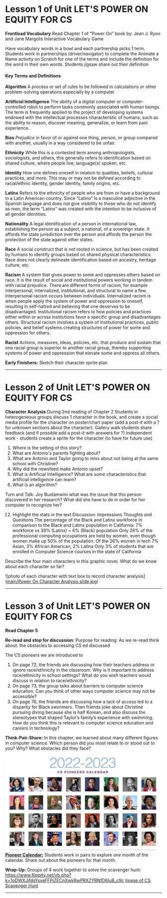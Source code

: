 # Lesson 1 of Unit LET'S POWER ON EQUITY FOR CS

**Frontload Vocabulary** 
Read Chapter 1 of “Power On” book by: Jean J. Ryoo and Jane Margolis
Interactive Vocabulary Game

Have vocabulary words in a bowl and each partnership picks 1 term.
Students work in partnerships (driver/navigator) to complete the Animate a Name activity on Scratch for one of the terms and include the definition for the word in their own words.
Students  jigsaw share out their definition

#### Key Terms and Definitions

**Algorithm**
A process or set of rules to be followed in calculations or other problem-solving operations especially by a computer

**Artificial Intelligence**
The ability of a digital computer or computer-controlled robot to perform tasks commonly associated with human beings. The term is frequently applied to the project of developing
systems endowed with the intellectual processes characteristic of humans, such as the ability to reason, discover meaning, generalize, or learn from past experience.

**Bias** 
*Prejudice* 
in favor of or against one thing, person, or group compared with another, usually in a way considered to be unfair.

**Ethnicity**
While this is a contested term among anthropologists, sociologists, and others, this generally refers to identification based on shared culture, where people live, language(s)
spoken, etc.

**Identity**
How one defines oneself in relation to qualities, beliefs, cultural practices, and more. This may or may not be defined according to racial/ethnic identity, gender identity, family
origins, etc.

**Latinx**
Refers to the ethnicity of people who are from or have a background in a Latin American country. Since “Latino” is a masculine adjective in the Spanish language and does not give
visibility to those who do not identify as men, the term “Latinx” was created with the intention to be inclusive of all gender identities.

**Nationality**
A legal identification of a person in international law, establishing the person as a subject,
a national, of a sovereign state. It affords the state jurisdiction over the person and affords
the person the protection of the state against other states.

**Race**
A social construct that is not rooted in science, but has been created by humans to
identify groups based on shared physical characteristics. Race does not clearly delineate
identification based on ancestry, heritage culture, etc.

**Racism**
A system that gives power to some and oppresses others based on race. It is the result of
social and institutional powers working in tandem with racial prejudice. There are different
forms of racism, for example interpersonal, internalized, institutional, and structural to
name a few. Interpersonal racism occurs between individuals. Internalized racism is when
people apply the system of power and oppression to oneself, resulting in self-hatred and
believing that one deserves to be disadvantaged. Institutional racism refers to how
policies and practices either within or across institutions favor a specific group and
disadvantages others. Structural racism involves a system of institutional practices, public
policies, and belief systems creating structures of power for some and oppression for
others.

**Racist**
Actions, measures, ideas, policies, etc. that produce and sustain that one racial group is
superior to another racial group, thereby supporting systems of power and oppression that
elevate some and oppress all others.



**Early Finishers:**
Sketch their character sprite plan 

----

# Lesson 2 of Unit LET'S POWER ON EQUITY FOR CS

**Character Analysis**
During 2nd reading of Chapter 2
Students in heterogeneous groups discuss 1 character in the book, and create a social media profile for the character on poster/chart paper (add a post-it with a ? for unknown sections about the character).
Gallery walk students share feedback (and if possible add a post-it with answers for ?)
Independent work - students create a sprite for the character (to have for future use)


1. Where is the setting of this story?
2. What are Antonio's parents fighting about?
3. What are Antonio and Taylor going to miss about not being at the same school with Christine?
4. Why did the newsfeed make Antonio upset?
5. What is Artificial Intelligence? What are some characteristics that artificial intelligence can learn?
6. What is an algorithm?


Turn and Talk: Joy Buolamwini what was the issue that this person discovered in her research? What did she have to do in order for her computer to recognize her?

12. Highlight the stats in the text Discussion: Impressions Thoughts and Questions
The percentage of the Black and Latinx workforce in comparison to the Black and Latinx population in California:
 7% workforce vs 39% (Latinx) + 6% (Black) population 
Only 26% of the professional computing occupations are held by women, even though women make up 50% of the population. Of the 26% women in tech 7% Asian, 3% African American, 2% Latina 
Only 3% of students that are enrolled in Computer Science courses in the state of California 


Describe the four main characters in this graphic novel. What do we know about each character so far?

![photo of each character with text box to record character analysis]([main/Power On Character Analysis slide.jpg](https://github.com/hunter-teacher-cert/currdev-work-theawilliams19/blob/main/Power%20On%20Character%20Analysis%20slide.jpg))

----

# Lesson 3 of Unit LET'S POWER ON EQUITY FOR CS

**Read Chapter 5** 

**Re-read and stop for discussion:** 
Purpose for reading: As we re-read think about: the obstacles to accessing CS ed discussed 


The CS pioneers we are introduced to
1. On page 72, the friends are discussing how their teachers address or ignore race/ethnicity in the classroom. Why is it important to address race/ethnicity in school settings? What do you wish teachers would discuss in relation to race/ethnicity?
2. On page 73, the group talks about barriers to computer science education. Can you think of other ways computer science may not be accessible?
3. On page 76, the friends are discussing how a lack of access led to a disparity for Black swimmers. Then friends joke about Christine pursuing diving because she is half Korean, and also discuss the stereotypes that shaped Taylor’s family’s experience with swimming.  How do you think this is relevant to computer science education and careers in technology?


**Think-Pair-Share:**
In this chapter, we learned about many different figures in computer science. Which person did you most relate to or stood out to you? Why? 
What obstacles did they face?


![Image of Pioneer Calendar](https://github.com/hunter-teacher-cert/currdev-work-theawilliams19/blob/main/pioneer%20calendar.jpg)
[**Pioneer Calendar:**](https://docs.google.com/presentation/d/19vLOICQqDf-3cWWtFeWkOlnPnTyBXPDAhetw7M_AKto/edit?usp=sharing)
Students work in pairs to explore one month of the calendar.
Share out about the pioneers for that month. 


**Wrap-Up:**
Groups of 4 work together to solve the scavenger hunt:
https://www.flippity.net/vb.php?k=1oDWXJjfdsYsvaFFPjZECnXwkRwPRXZYRNfD6IuB_c9c
[Image of CS Scavenger Hunt](https://github.com/hunter-teacher-cert/currdev-work-theawilliams19/blob/main/cs%20scavenger%20hunt.jpg)

---
